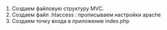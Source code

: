 1. Создаем файловую структуру MVC.
2. Создаем файл .htaccess : прописываем настройки apache
3. Создаем точку входа в приложение index.php
